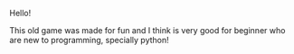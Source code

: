 Hello!

This old game was made for fun and I think is very good for beginner who are new to programming, specially python!
